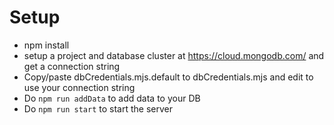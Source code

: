 # Setup

- npm install
- setup a project and database cluster at https://cloud.mongodb.com/ and get a connection string
- Copy/paste dbCredentials.mjs.default to dbCredentials.mjs and edit to use your connection string
- Do `npm run addData` to add data to your DB
- Do `npm run start` to start the server

